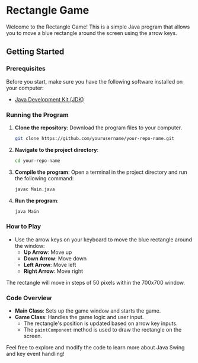 # Rectangle Game

Welcome to the Rectangle Game! This is a simple Java program that allows you to move a blue rectangle around the screen using the arrow keys.

## Getting Started

### Prerequisites

Before you start, make sure you have the following software installed on your computer:

- [Java Development Kit (JDK)](https://www.oracle.com/java/technologies/javase-downloads.html)

### Running the Program

1. **Clone the repository**: Download the program files to your computer.

    ```sh
    git clone https://github.com/yourusername/your-repo-name.git
    ```

2. **Navigate to the project directory**:

    ```sh
    cd your-repo-name
    ```

3. **Compile the program**: Open a terminal in the project directory and run the following command:

    ```sh
    javac Main.java
    ```

4. **Run the program**:

    ```sh
    java Main
    ```

### How to Play

- Use the arrow keys on your keyboard to move the blue rectangle around the window:
    - **Up Arrow**: Move up
    - **Down Arrow**: Move down
    - **Left Arrow**: Move left
    - **Right Arrow**: Move right

The rectangle will move in steps of 50 pixels within the 700x700 window.

### Code Overview

- **Main Class**: Sets up the game window and starts the game.
- **Game Class**: Handles the game logic and user input.
    - The rectangle's position is updated based on arrow key inputs.
    - The `paintComponent` method is used to draw the rectangle on the screen.

Feel free to explore and modify the code to learn more about Java Swing and key event handling!
